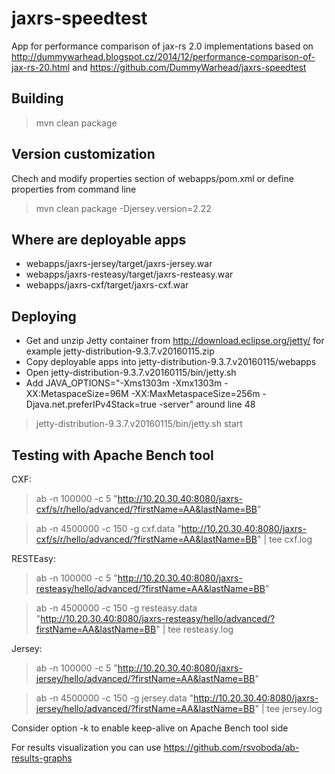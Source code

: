 # jaxrs-speedtest
App for performance comparison of jax-rs 2.0 implementations based on 
http://dummywarhead.blogspot.cz/2014/12/performance-comparison-of-jax-rs-20.html and 
https://github.com/DummyWarhead/jaxrs-speedtest

Building
-------------------
> mvn clean package

Version customization
-------------------
Chech and modify properties section of webapps/pom.xml or define properties from command line
> mvn clean package -Djersey.version=2.22

Where are deployable apps
-------------------
* webapps/jaxrs-jersey/target/jaxrs-jersey.war
* webapps/jaxrs-resteasy/target/jaxrs-resteasy.war
* webapps/jaxrs-cxf/target/jaxrs-cxf.war

Deploying
-------------------
* Get and unzip Jetty container from http://download.eclipse.org/jetty/ for example jetty-distribution-9.3.7.v20160115.zip
* Copy deployable apps into jetty-distribution-9.3.7.v20160115/webapps
* Open jetty-distribution-9.3.7.v20160115/bin/jetty.sh
* Add JAVA_OPTIONS="-Xms1303m -Xmx1303m -XX:MetaspaceSize=96M -XX:MaxMetaspaceSize=256m -Djava.net.preferIPv4Stack=true -server" around line 48

> jetty-distribution-9.3.7.v20160115/bin/jetty.sh start

Testing with Apache Bench tool
-------------------
CXF:
> ab -n 100000 -c 5 "http://10.20.30.40:8080/jaxrs-cxf/s/r/hello/advanced/?firstName=AA&lastName=BB"

> ab -n 4500000 -c 150 -g cxf.data "http://10.20.30.40:8080/jaxrs-cxf/s/r/hello/advanced/?firstName=AA&lastName=BB" | tee cxf.log

RESTEasy:
> ab -n 100000 -c 5 "http://10.20.30.40:8080/jaxrs-resteasy/hello/advanced/?firstName=AA&lastName=BB"

> ab -n 4500000 -c 150 -g resteasy.data "http://10.20.30.40:8080/jaxrs-resteasy/hello/advanced/?firstName=AA&lastName=BB" | tee resteasy.log

Jersey:
> ab -n 100000 -c 5 "http://10.20.30.40:8080/jaxrs-jersey/hello/advanced/?firstName=AA&lastName=BB"

> ab -n 4500000 -c 150 -g jersey.data "http://10.20.30.40:8080/jaxrs-jersey/hello/advanced/?firstName=AA&lastName=BB" | tee jersey.log

Consider option -k to enable keep-alive on Apache Bench tool side

For results visualization you can use https://github.com/rsvoboda/ab-results-graphs
